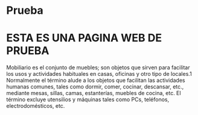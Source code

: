 # Prueba
<!Doctype html>

<html lang="en">
<head>
<meta charset="UTF-8">
<title>Pagina web de prueba</title>
</head>
<body>
<h1>ESTA ES UNA PAGINA WEB DE PRUEBA </h1>
<p>Mobiliario es el conjunto de muebles; son objetos que sirven para facilitar los usos y actividades habituales en casas, 
oficinas y otro tipo de locales.1​ Normalmente el término alude a los objetos que facilitan las actividades humanas comunes,
 tales como dormir, comer, cocinar, descansar, etc., mediante mesas, sillas, 
camas, estanterías, muebles de cocina, etc. El término excluye utensilios y máquinas tales como PCs, teléfonos, electrodomésticos, etc. </p>
</body>
</html>
